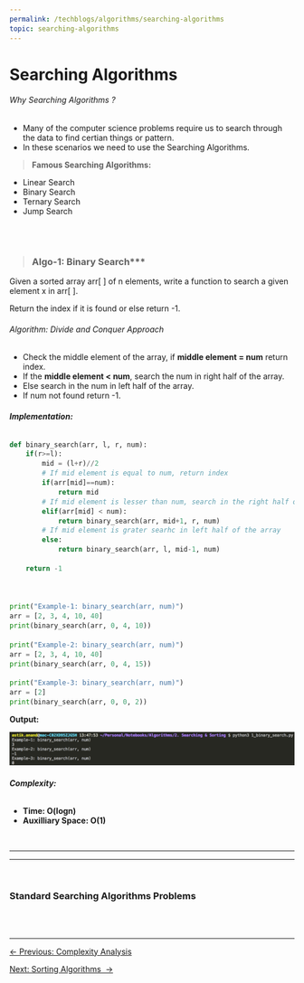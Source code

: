 ```yaml
---
permalink: /techblogs/algorithms/searching-algorithms
topic: searching-algorithms
---
```




# Searching Algorithms

###### Why Searching Algorithms ?

- Many of the computer science problems require us to search through the data to find certian things or pattern. 
- In these scenarios we need to use the Searching Algorithms.

> **Famous Searching Algorithms:**

- Linear Search
- Binary Search
- Ternary Search
- Jump Search



<br>

<br>

> ### Algo-1: Binary Search***

Given a sorted array arr[ ] of n elements, write a function to search a given element x in arr[ ].

Return the index if it is found or else return -1.

###### Algorithm: Divide and Conquer Approach

- Check the middle element of the array, if **middle element = num** return index. 
- If the **middle element < num**, search the num in right half of the array. 
- Else search in the num in left half of the array.
- If num not found return -1.

###### **Implementation:**

```python
def binary_search(arr, l, r, num):
    if(r>=l):
        mid = (l+r)//2
        # If mid element is equal to num, return index
        if(arr[mid]==num):
            return mid
        # If mid element is lesser than num, search in the right half of the array
        elif(arr[mid] < num):
            return binary_search(arr, mid+1, r, num)
        # If mid element is grater searhc in left half of the array
        else:
            return binary_search(arr, l, mid-1, num)
    
    return -1



print("Example-1: binary_search(arr, num)")
arr = [2, 3, 4, 10, 40]
print(binary_search(arr, 0, 4, 10))

print("Example-2: binary_search(arr, num)")
arr = [2, 3, 4, 10, 40]
print(binary_search(arr, 0, 4, 15))

print("Example-3: binary_search(arr, num)")
arr = [2]
print(binary_search(arr, 0, 0, 2))
```

**Output:**

![binary_search_output](assets/binary_search_output.png)

###### **Complexity:**

- **Time: O(logn)**
- **Auxilliary Space: O(1)**

<br>

---

-----

<br>

### Standard Searching Algorithms Problems









<br>

<br>

------

<a href="complexity-analysis" class="prev-button">&larr; Previous: Complexity Analysis</a>   

<a href="sorting-algorithms" class="next-button">Next: Sorting Algorithms  &rarr;</a>

